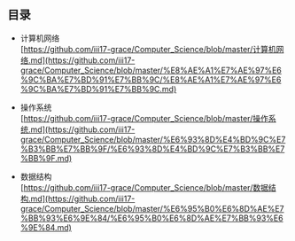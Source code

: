 
## 目录 
* 计算机网络  
  [https://github.com/iii17-grace/Computer_Science/blob/master/计算机网络.md](https://github.com/iii17-grace/Computer_Science/blob/master/%E8%AE%A1%E7%AE%97%E6%9C%BA%E7%BD%91%E7%BB%9C/%E8%AE%A1%E7%AE%97%E6%9C%BA%E7%BD%91%E7%BB%9C.md)           

* 操作系统        
  [https://github.com/iii17-grace/Computer_Science/blob/master/操作系统.md](https://github.com/iii17-grace/Computer_Science/blob/master/%E6%93%8D%E4%BD%9C%E7%B3%BB%E7%BB%9F/%E6%93%8D%E4%BD%9C%E7%B3%BB%E7%BB%9F.md)         
* 数据结构  
  [https://github.com/iii17-grace/Computer_Science/blob/master/数据结构.md](https://github.com/iii17-grace/Computer_Science/blob/master/%E6%95%B0%E6%8D%AE%E7%BB%93%E6%9E%84/%E6%95%B0%E6%8D%AE%E7%BB%93%E6%9E%84.md)       
  
<br>
